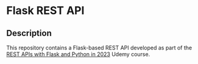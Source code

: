 # Flask REST API
## Description
This repository contains a Flask-based REST API developed as part of the [REST APIs with Flask and Python in 2023](https://www.udemy.com/course/rest-api-flask-and-python/) Udemy course.

